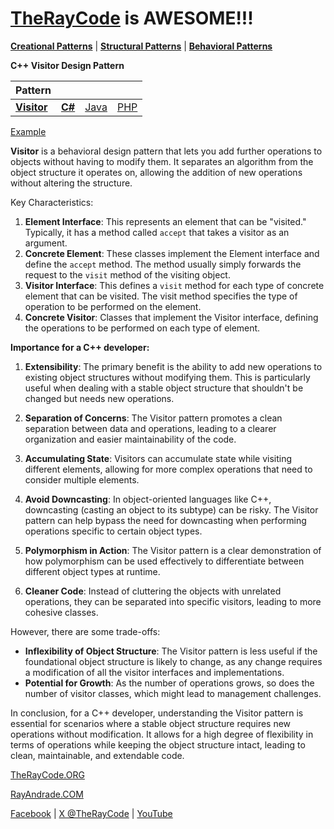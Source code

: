 # [TheRayCode](../../../README.md) is AWESOME!!!

**[Creational Patterns](../../Creational/README.md)** | **[Structural Patterns](../../Structural/README.md)** | **[Behavioral Patterns](../README.md)**

**C++ Visitor Design Pattern**

|Pattern|   |   |   |
|---|---|---|---|
| [**Visitor**](README.md) | [**C#**](../../../Csharp/Behavioral/Visitor/README.md) | [Java](../../../Java/Behavioral/Visitor/README.md) | [PHP](../../../PHP/Behavioral/Visitor/README.md) |

[Example](V1/README.md)

**Visitor** is a behavioral design pattern that lets you add further operations to objects without having to modify them. It separates an algorithm from the object structure it operates on, allowing the addition of new operations without altering the structure.

Key Characteristics:
1. **Element Interface**: This represents an element that can be "visited." Typically, it has a method called `accept` that takes a visitor as an argument.
2. **Concrete Element**: These classes implement the Element interface and define the `accept` method. The method usually simply forwards the request to the `visit` method of the visiting object.
3. **Visitor Interface**: This defines a `visit` method for each type of concrete element that can be visited. The visit method specifies the type of operation to be performed on the element.
4. **Concrete Visitor**: Classes that implement the Visitor interface, defining the operations to be performed on each type of element.

**Importance for a C++ developer:**

1. **Extensibility**: The primary benefit is the ability to add new operations to existing object structures without modifying them. This is particularly useful when dealing with a stable object structure that shouldn't be changed but needs new operations.

2. **Separation of Concerns**: The Visitor pattern promotes a clean separation between data and operations, leading to a clearer organization and easier maintainability of the code.

3. **Accumulating State**: Visitors can accumulate state while visiting different elements, allowing for more complex operations that need to consider multiple elements.

4. **Avoid Downcasting**: In object-oriented languages like C++, downcasting (casting an object to its subtype) can be risky. The Visitor pattern can help bypass the need for downcasting when performing operations specific to certain object types.

5. **Polymorphism in Action**: The Visitor pattern is a clear demonstration of how polymorphism can be used effectively to differentiate between different object types at runtime.

6. **Cleaner Code**: Instead of cluttering the objects with unrelated operations, they can be separated into specific visitors, leading to more cohesive classes.

However, there are some trade-offs:

- **Inflexibility of Object Structure**: The Visitor pattern is less useful if the foundational object structure is likely to change, as any change requires a modification of all the visitor interfaces and implementations.
- **Potential for Growth**: As the number of operations grows, so does the number of visitor classes, which might lead to management challenges.

In conclusion, for a C++ developer, understanding the Visitor pattern is essential for scenarios where a stable object structure requires new operations without modification. It allows for a high degree of flexibility in terms of operations while keeping the object structure intact, leading to clean, maintainable, and extendable code.

[TheRayCode.ORG](https://www.TheRayCode.org)

[RayAndrade.COM](https://www.RayAndrade.com)

[Facebook](https://www.facebook.com/TheRayCode/) | [X @TheRayCode](https://www.x.com/TheRayCode/) | [YouTube](https://www.youtube.com/TheRayCode/)

